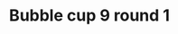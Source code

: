 ---
layout: posts_by_category
categories: bubble-cup-9-round-1
title: Bubble cup 9 round 1
permalink: /category/bubble-cup-9-round-1
---